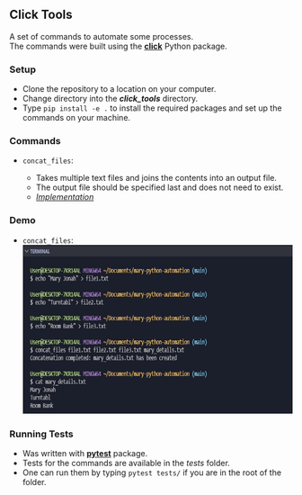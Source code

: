 ## Click Tools

A set of commands to automate some processes.  
The commands were built using the **[click](https://click.palletsprojects.com/en/8.0.x/)** Python package.

### Setup

- Clone the repository to a location on your computer.
- Change directory into the **_click_tools_** directory.
- Type `pip install -e .` to install the required packages and set up the commands on your machine.

### Commands

- `concat_files`:

  - Takes multiple text files and joins the contents into an output file.
  - The output file should be specified last and does not need to exist.
  - _[Implementation](https://github.com/maryjonah-turntabl/mary-python-automation/blob/main/click_tools/file_concat.py)_

### Demo

- `concat_files`:  
  <img src="https://github.com/maryjonah-turntabl/Mary-Python-Automation/blob/main/img/concat_file_img.PNG" width="600" height="300">

### Running Tests

- Was written with **[pytest](https://docs.pytest.org/en/6.2.x/contents.html)** package.
- Tests for the commands are available in the _tests_ folder.
- One can run them by typing `pytest tests/` if you are in the root of the folder.
